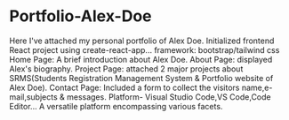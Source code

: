 # Portfolio-Alex-Doe
Here I've attached my personal portfolio of Alex Doe.
Initialized frontend React project using create-react-app...
framework: bootstrap/tailwind css
Home Page: A brief introduction about Alex Doe.
About Page: displayed Alex's biography.
Project Page: attached 2 major projects about SRMS(Students Registration Management System & Portfolio website of Alex Doe).
Contact Page: Included a form to collect the visitors name,e-mail,subjects & messages.
Platform- Visual Studio Code,VS Code,Code Editor...
A versatile platform encompassing various facets.
